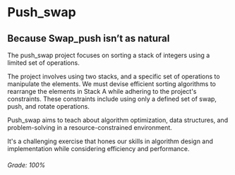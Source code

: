 # Push_swap
## Because Swap_push isn’t as natural

The push_swap project focuses on sorting a stack of integers using a limited set of operations. 

The project involves using two stacks, and a specific set of operations to manipulate the elements. We must devise efficient sorting algorithms to rearrange the elements in Stack A while adhering to the project's constraints. These constraints include using only a defined set of swap, push, and rotate operations.

Push_swap aims to teach about algorithm optimization, data structures, and problem-solving in a resource-constrained environment. 

It's a challenging exercise that hones our skills in algorithm design and implementation while considering efficiency and performance.

###### Grade: 100%
